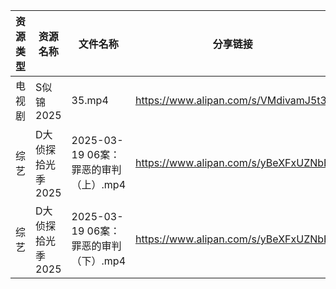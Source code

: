 | 资源类型 | 资源名称        | 文件名称                        | 分享链接                                 | 更新时间                |
| ---- | ----------- | --------------------------- | ------------------------------------ | ------------------- |
| 电视剧  | S似锦2025     | 35.mp4                      | https://www.alipan.com/s/VMdivamJ5t3 | 2025-03-20 00:06:59 |
| 综艺   | D大侦探拾光季2025 | 2025-03-19 06案：罪恶的审判（上）.mp4 | https://www.alipan.com/s/yBeXFxUZNbB | 2025-03-20 00:08:09 |
| 综艺   | D大侦探拾光季2025 | 2025-03-19 06案：罪恶的审判（下）.mp4 | https://www.alipan.com/s/yBeXFxUZNbB | 2025-03-20 00:08:08 |
